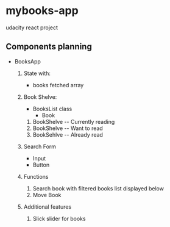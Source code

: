 # mybooks-app
udacity react project


## Components planning
* BooksApp
	
	1. State with:
		* books fetched array

	2. Book Shelve:
		* BooksList class
			* Book
		1. BookShelve -- Currently reading
		2. BookShelve -- Want to read
		3. BookSehlve -- Already read

	3. Search Form
		* Input
		* Button

	4. Functions
		1. Search book with filtered books list displayed below
		3. Move Book

	5. Additional features
		1. Slick slider for books
